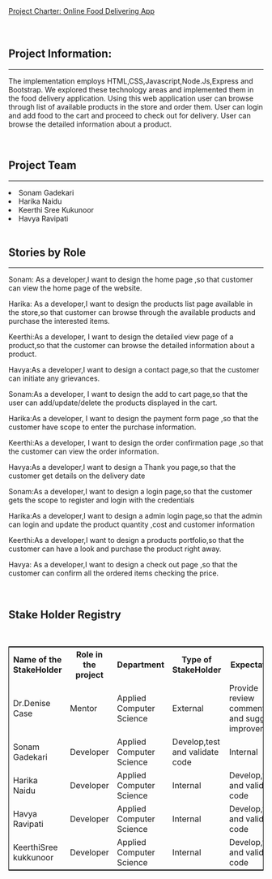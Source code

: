 <!DOCTYPE html>
<html lang="en">
<head>
  <meta charset="utf-8">
  <link rel="stylesheet" href="https://stackpath.bootstrapcdn.com/bootstrap/4.3.1/css/bootstrap.min.css">
  <link rel="stylesheet" href="https://stackpath.bootstrapcdn.com/bootstrap/4.3.1/js/bootstrap.min.js">
  <link rel="stylesheet" href="https://stackpath.bootstrapcdn.com/bootstrap/4.3.1/js/bootstrap.bundle.min.js">
</head>
<body>
<div class="container">
<nav class="navbar navbar-expand-lg navbar-light fixed-top py-3" id="mainNav">
        <a class="navbar-brand js-scroll-trigger" href="#">           
            Project Charter: Online Food Delivering App
        </a>
</nav>
</div>
<br />
<br />
<div class="container">
<h2>Project Information:</h2><hr />
<p>The implementation employs HTML,CSS,Javascript,Node.Js,Express and Bootstrap. 
We explored these technology areas and implemented them in the food delivery application. 
Using this web application user can browse through list of available products in the store and order them.
User can login and add food to the cart and proceed to check out for delivery. User can browse the detailed information about a product.</p>
<br>
<h2>Project Team</h2><hr />
 <li>Sonam Gadekari</li>
 <li>Harika Naidu</li>
 <li>Keerthi Sree Kukunoor</li>
 <li>Havya Ravipati</li>
<br>
<h2>Stories by Role</h2><hr />
<p> Sonam: As a developer,I want to design the home page ,so that customer can view the home page of the website.</p>
<p> Harika: As a developer,I want to design the products list page available in the store,so that customer can browse through the available products and purchase the interested items.</p>
<p> Keerthi:As a developer, I want to design the detailed view page of a product,so that the customer can browse the detailed information about a product.</p>
<p> Havya:As a developer,I want to design a contact page,so that the customer can initiate any grievances.</p>
<p> Sonam:As a developer, I want to design the add to cart page,so that the user can add/update/delete the products displayed in the cart.</p>
<p> Harika:As a developer, I want to design the payment form page ,so that the customer have scope to enter the purchase information.</p>
<p> Keerthi:As a developer, I want to design the order confirmation page ,so that the customer can view the order information.</p>
<p> Havya:As a developer,I want to design a Thank you page,so that the customer get details on the delivery date</p>
<p> Sonam:As a developer,I want to design a login page,so that the customer gets the scope to register and login with the credentials</p>
<p> Harika:As a developer,I want to design a admin login page,so that the admin can login and update the product quantity ,cost and customer information</p>
<p> Keerthi:As a developer,I want to design a products portfolio,so that the customer can have a look and purchase the product right away.</p>
<p> Havya: As a developer,I want to design a check out page ,so that the customer can confirm all the ordered items checking the price.</p>
<br>
<h2>Stake Holder Registry</h2><br>
<table style="width:100%;border: 1px solid black;">
  <tr>
    <th>Name of the StakeHolder</th>
    <th>Role in the project</th> 
    <th>Department</th>
	<th>Type of StakeHolder</th>
	<th>Expectations</th>
	<th>Contact Info</th>
  </tr>
  <tr>
    <td>Dr.Denise Case</td>
    <td>Mentor</td> 
    <td>
	Applied Computer Science</td>
	 <td>External</td> 
	 <td>Provide review comments and suggest improvements</td>
	  <td>Maryville,Missouri</td> 
  </tr>
  <tr>
    <td>Sonam Gadekari</td>
    <td>Developer</td> 
    <td>
	Applied Computer Science</td>
	 <td>Develop,test and validate code</td>
	 <td>Internal</td> 
	  <td>sonam.gadekari@gmail.com</td> 
  </tr>
  <tr>
    <td>Harika Naidu</td>
    <td>Developer</td> 
    <td>
	Applied Computer Science</td>
	 <td>Internal</td> 
	 <td>Develop,test and validate code</td>
	  <td>nagaharika.n@gmail.com</td> 
  </tr>
  <tr>
    <td>Havya Ravipati</td>
    <td>Developer</td> 
    <td>
	Applied Computer Science</td>
	 <td>Internal</td> 
	 <td>Develop,test and validate code</td>
	  <td>havya.ravipati@gmail.com</td> 
  </tr>
<tr>
    <td>KeerthiSree kukkunoor</td>
    <td>Developer</td> 
    <td>
	Applied Computer Science</td>
	 <td>Internal</td> 
	 <td>Develop,test and validate code</td>
	  <td>keerthi.sree@gmail.com</td> 
  </tr>
</table>
<br>
</div>
</body>
</html>